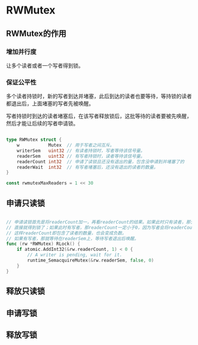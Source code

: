 # RWMutex

## RWMutex的作用

### 增加并行度

让多个读者或者一个写者得到锁。

### 保证公平性

多个读者持锁时，新的写者到达并堵塞，此后到达的读者也要等待，等持锁的读者都退出后，上面堵塞的写者先被唤醒。

写者持锁时到达的读者堵塞后，在该写者释放锁后，这批等待的读者要被先唤醒，然后才能让后续的写者申请锁。

```go

type RWMutex struct {
	w           Mutex  // 用于写者之间互斥。
	writerSem   uint32 // 有读者持锁时，写者等待该信号量。
	readerSem   uint32 // 有写者持锁时，读者等待该信号量。
	readerCount int32  // 申请了读锁且还没有退出的量，包含没申请到并堵塞了的
	readerWait  int32  // 有写者堵塞后，还没有退出的读者的数量。
}

const rwmutexMaxReaders = 1 << 30

```

## 申请只读锁

```go

// 申请读锁首先是将readerCount加一，再看readerCount的结果。如果此时只有读者，那么readerCount肯定大于0，
// 直接就得到锁了；如果此时有写者，那readerCount一定小于0，因为写者会将readerCount减去一个固定的大整数，
// 这样readerCount即包含了读者的数量，也会变成负数。
// 如果有写者，那就等待在readerSem上，等待写者退出后唤醒。
func (rw *RWMutex) RLock() {
	if atomic.AddInt32(&rw.readerCount, 1) < 0 {
		// A writer is pending, wait for it.
		runtime_SemacquireMutex(&rw.readerSem, false, 0)
	}
}

```

## 释放只读锁

## 申请写锁

## 释放写锁
